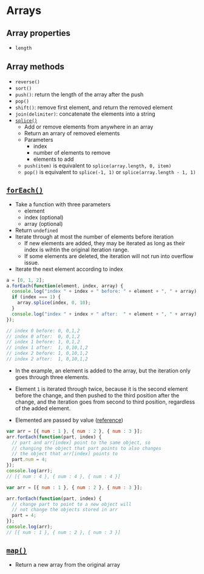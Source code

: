 # Arrays

## Array properties
- `length`

## Array methods
- `reverse()`
- `sort()`
- `push()`: return the length of the array after the push
- `pop()`
- `shift()`: remove first element, and return the removed element
- `join(delimiter)`: concatenate the elements into a string
- [`splice()`](https://developer.mozilla.org/en-US/docs/Web/JavaScript/Reference/Global_Objects/Array/splice)
  - Add or remove elements from anywhere in an array
  - Return an arrary of removed elements
  - Parameters
    - index
    - number of elements to remove
    - elements to add
  - `push(item)` is equivalent to `splice(array.length, 0, item)`
  - `pop()` is equivalent to `splice(-1, 1)` or `splice(array.length - 1, 1)`

## [`forEach()`](https://developer.mozilla.org/en-US/docs/Web/JavaScript/Reference/Global_Objects/Array/forEach)
- Take a function with three parameters
  - element
  - index (optional)
  - array (optional)
- Return `undefined`
- Iterate through at most the number of elements before iteration
  - If new elements are added, they may be iterated as long as their index is wihtin the original iteration range.
  - If some elements are deleted, the iteration will not run into overflow issue.
- Iterate the next element according to index

```js
a = [0, 1, 2];
a.forEach(function(element, index, array) {
  console.log("index " + index + " before: " + element + ", " + array);
  if (index === 1) {
    array.splice(index, 0, 10);
  }
  console.log("index " + index + " after:  " + element + ", " + array);
});

// index 0 before: 0, 0,1,2
// index 0 after:  0, 0,1,2
// index 1 before: 1, 0,1,2
// index 1 after:  1, 0,10,1,2
// index 2 before: 1, 0,10,1,2
// index 2 after:  1, 0,10,1,2
```
- In the example, an element is added to the array, but the iteration only goes through three elements.
- Element `1` is iterated through twice, because it is the second element before the change, and then pushed to the third position after the change, and the iteration goes from second to third position, regardless of the added element.

- Elemented are passed by value ([reference](https://stackoverflow.com/a/31298343))
```js
var arr = [{ num : 1 }, { num : 2 }, { num : 3 }];
arr.forEach(function(part, index) {
  // part and arr[index] point to the same object, so
  // changing the object that part points to also changes
  // the object that arr[index] points to
  part.num = 4;
});
console.log(arr);
// [{ num : 4 }, { num : 4 }, { num : 4 }]

var arr = [{ num : 1 }, { num : 2 }, { num : 3 }];

arr.forEach(function(part, index) {
  // change part to point to a new object will
  // not change the objects stored in arr
  part = 4;
});
console.log(arr);
// [{ num : 1 }, { num : 2 }, { num : 3 }]
```

## [`map()`](<https://developer.mozilla.org/en-US/docs/Web/JavaScript/Reference/Global_Objects/Array/map>)
- Return a new array from the original array
